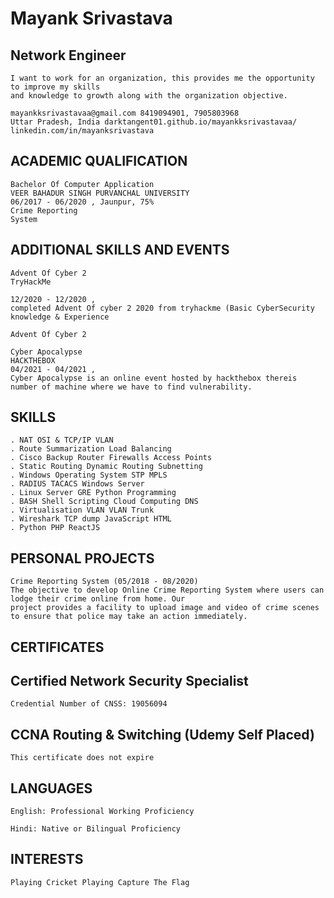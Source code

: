 # Mayank Srivastava

## Network Engineer

```
I want to work for an organization, this provides me the opportunity to improve my skills
and knowledge to growth along with the organization objective.
```
```
mayankksrivastavaa@gmail.com 8419094901, 7905803968
Uttar Pradesh, India darktangent01.github.io/mayankksrivastavaa/
linkedin.com/in/mayanksrivastava
```
## ACADEMIC QUALIFICATION
```
Bachelor Of Computer Application
VEER BAHADUR SINGH PURVANCHAL UNIVERSITY
06/2017 - 06/2020 , Jaunpur, 75%
Crime Reporting
System
```
## ADDITIONAL SKILLS AND EVENTS
```
Advent Of Cyber 2
TryHackMe

12/2020 - 12/2020 ,
completed Advent Of cyber 2 2020 from tryhackme (Basic CyberSecurity knowledge & Experience
```
```
Advent Of Cyber 2
```
```
Cyber Apocalypse
HACKTHEBOX
04/2021 - 04/2021 ,
Cyber Apocalypse is an online event hosted by hackthebox thereis number of machine where we have to find vulnerability.
```
## SKILLS
```
. NAT OSI & TCP/IP VLAN
. Route Summarization Load Balancing
. Cisco Backup Router Firewalls Access Points
. Static Routing Dynamic Routing Subnetting
. Windows Operating System STP MPLS
. RADIUS TACACS Windows Server
. Linux Server GRE Python Programming
. BASH Shell Scripting Cloud Computing DNS
. Virtualisation VLAN VLAN Trunk
. Wireshark TCP dump JavaScript HTML
. Python PHP ReactJS
```
## PERSONAL PROJECTS
```
Crime Reporting System (05/2018 - 08/2020)
The objective to develop Online Crime Reporting System where users can lodge their crime online from home. Our
project provides a facility to upload image and video of crime scenes to ensure that police may take an action immediately.
```
## CERTIFICATES

## Certified Network Security Specialist

```
Credential Number of CNSS: 19056094
```
## CCNA Routing & Switching (Udemy Self Placed)

```
This certificate does not expire
```
## LANGUAGES

```
English: Professional Working Proficiency
```
```
Hindi: Native or Bilingual Proficiency
```
## INTERESTS

```
Playing Cricket Playing Capture The Flag
```
